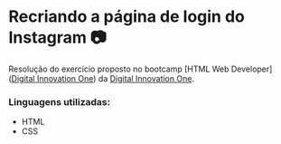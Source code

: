 # Recriando a página de login do Instagram :camera:

Resolução do exercício proposto no bootcamp [HTML Web Developer]([Digital Innovation One](https://web.digitalinnovation.one/track/html-web-developer)) da [Digital Innovation One](https://digitalinnovation.one/).

### Linguagens utilizadas:

* HTML
* CSS

